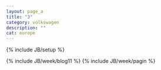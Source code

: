 ```yaml
---
layout: page_a
title: "3"
category: volkswagen
description: ""
cat: europe
---
```

{% include JB/setup %}

{% include JB/week/blog11 %}
{% include JB/week/pagin %}